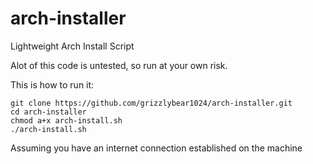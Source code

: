# arch-installer
Lightweight Arch Install Script

Alot of this code is untested, so run at your own risk.

This is how to run it:
```
git clone https://github.com/grizzlybear1024/arch-installer.git
cd arch-installer
chmod a+x arch-install.sh
./arch-install.sh
```

Assuming you have an internet connection established on the machine

